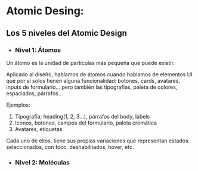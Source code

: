 # Atomic Desing:
## Los 5 niveles del Atomic Design

- ### Nivel 1: **Átomos**

Un átomo es la unidad de partículas más pequeña que puede existir.

Aplicado al diseño, hablamos de átomos cuando hablamos de elementos UI que por sí solos tienen alguna funcionalidad: botones, cards, avatares, inputs de formulario… pero también las tipografías, paleta de colores, espaciados, párrafos…

Ejemplos:
1. Tipografía; heading(1, 2, 3...), párrafos del body, labels <br>
2. Iconos, botones, campos del formulario, paleta cromática <br>
3. Avatares, etiquetas

Cada uno de ellos, tiene sus propias variaciones que representan estados: seleccionados, con foco, deshabilitados, hover, etc.

- ### Nivel 2: **Moléculas**





